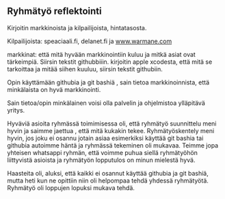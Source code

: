 ## Ryhmätyö reflektointi

Kirjoitin markkinoista ja kilpailijoista, hintatasosta.
  
  Kilpailijoista: speaciaali.fi, delanet.fi ja www.warmane.com

markkinat: että mitä hyvään markkinointiin kuluu ja mitkä asiat ovat tärkeimpiä. Siirsin tekstit githubbiiin.
kirjoitin apple xcodesta, että mitä se tarkoittaa ja mitää siihen kuuluu, siirsin tekstit githubiin.

Opin käyttämään githubia ja git bashiä , sain tietoa markkinoinnista, että minkälaista on hyvä markkinointi.

Sain tietoa/opin minkälainen voisi olla palvelin ja ohjelmistoa ylläpitävä yritys.

Hyväviä asioita ryhmässä toimimisessa oli, että ryhmätyö suunnittelu meni hyvin ja saimme jaettua , että mitä kukakin tekee. 
Ryhmätyöskentely meni hyvin, jos joku ei osannu jotain asiaa esimerkiksi käyttää git bashia tai githubia autoimme häntä ja ryhmässä tekeminen oli mukavaa.
Teimme jopa yhteisen whatsappi ryhmän, että voimme puhua siellä ryhmätyöhön liittyvistä asioista
 ja ryhmätyön lopputulos on minun mielestä hyvä.

Haasteita oli, aluksi, että kaikki ei osannut käyttää  githubia ja git bashiä, mutta heti kun ne opittiin niin oli helpompaa tehdä yhdessä ryhmätyötä.
Ryhmätyö oli loppujen lopuksi mukava tehdä.

